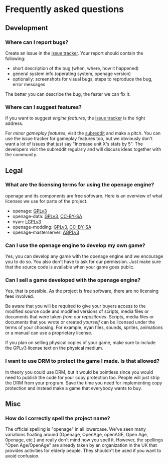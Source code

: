 # Frequently asked questions

## Development

### Where can I report bugs?

Create an issue in the [issue tracker](https://github.com/SFTtech/openage/issues). Your report should contain the following:

* short description of the bug (when, where, how it happened)
* general system info (operating system, openage version)
* optionally: screenshots for visual bugs, steps to reproduce the bug, error messages

The better you can describe the bug, the faster we can fix it.

### Where can I suggest features?

If you want to suggest *engine features*, the [issue tracker](https://github.com/SFTtech/openage/issues) is the right address.

For *minor gameplay features*, visit the [subreddit](https://www.reddit.com/r/openage/) and make a pitch. You can use the issue tracker for gameplay features too, but we obviously don't want a lot of issues that just say "Increase unit X's stats by 5". The developers visit the subreddit regularly and will discuss ideas together with the community.

## Legal

### What are the licensing terms for using the openage engine?

openage and its components are free software. Here is an overview of what licenses we use for parts of the project.

* openage: [GPLv3](https://www.gnu.org/licenses/gpl.html)
* openage-data: [GPLv3](https://www.gnu.org/licenses/gpl.html), [CC-BY-SA](https://creativecommons.org/licenses/by-sa/4.0/)
* nyan: [LGPLv3](https://www.gnu.org/licenses/lgpl.html)
* openage-modding: [GPLv3](https://www.gnu.org/licenses/gpl.html), [CC-BY-SA](https://creativecommons.org/licenses/by-sa/4.0/)
* openage-masterserver: [AGPLv3](https://www.gnu.org/licenses/agpl.html)

### Can I use the openage engine to develop my own game?

Yes, you can develop any game with the openage engine and we encourage you to do so. You also don't have to ask for our permission. Just make sure that the source code is available when your game goes public.

### Can I sell a game developed with the openage engine?

Yes, that is possible. As the project is free software, there are no licensing fees involved. 

Be aware that you will be required to give your buyers access to the modified source code and modified versions of scripts, media files or documents that were taken *from our repositories*. Scripts, media files or documents that you wrote or created *yourself* can be licensed under the terms of your choosing. For example, nyan files, sounds, sprites, animations or a manual can use a proprietary license.

If you plan on selling physical copies of your game, make sure to include the GPLv3 license text on the physical medium.

### I want to use DRM to protect the game I made. Is that allowed?

In theory you could use DRM, but it would be pointless since you would need to publish the code for your copy protection too. People will just strip the DRM from your program. Save the time you need for implementing copy protection and instead make a game that everybody wants to buy.

## Misc

### How do I correctly spell the project name?

The official spelling is "openage" in all lowercase. We've seen many variations floating around (Openage, OpenAge, openAGE, Open Age, 0penage, etc.) and really don't mind how you spell it. However, the spellings "Open Age/OpenAge" are already taken by an organization in the UK that provides activities for elderly people. They shouldn't be used if you want to avoid confusion.